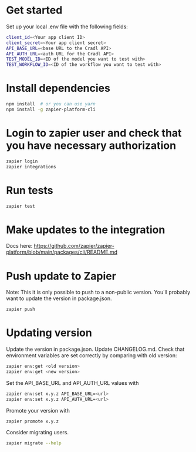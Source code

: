 # Get started
Set up your local .env file with the following fields:
```bash
client_id=<Your app client ID>
client_secret=<Your app client secret>
API_BASE_URL=<base URL to the Cradl API>
API_AUTH_URL=<auth URL for the Cradl API>
TEST_MODEL_ID=<ID of the model you want to test with>
TEST_WORKFLOW_ID=<ID of the workflow you want to test with>
```

# Install dependencies
```bash
npm install  # or you can use yarn
npm install -g zapier-platform-cli
```

# Login to zapier user and check that you have necessary authorization
```bash
zapier login
zapier integrations
```

# Run tests
```bash
zapier test
```

# Make updates to the integration
Docs here: https://github.com/zapier/zapier-platform/blob/main/packages/cli/README.md

# Push update to Zapier
Note: This it is only possible to push to a non-public version. You'll probably want to update the version in package.json.
```bash
zapier push
```

# Updating version
Update the version in package.json. 
Update CHANGELOG.md. 
Check that environment variables are set correctly by comparing with old version:
```bash
zapier env:get <old version>
zapier env:get <new version>
```
Set the API_BASE_URL and API_AUTH_URL values with 
```bash
zapier env:set x.y.z API_BASE_URL=<url>
zapier env:set x.y.z API_AUTH_URL=<url>
```
Promote your version with 
```bash
zapier promote x.y.z
```
Consider migrating users.
```bash
zapier migrate --help
```